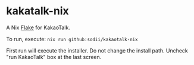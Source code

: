 # kakatalk-nix

A Nix [Flake](https://nixos.wiki/wiki/Flakes) for KakaoTalk.

To run, execute: `nix run github:sodii/kakaotalk-nix`

First run will execute the installer. Do not change the install path. Uncheck "run KakaoTalk" box at the last screen.
